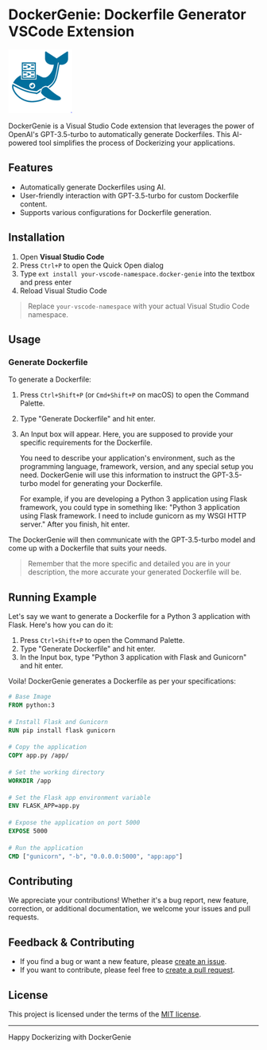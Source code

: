 
# DockerGenie: Dockerfile Generator VSCode Extension

![DockerGenie Logo](https://raw.githubusercontent.com/TimurMisharin/DockerGenie/main/images/icon.png)

DockerGenie is a Visual Studio Code extension that leverages the power of OpenAI's GPT-3.5-turbo to automatically generate Dockerfiles. This AI-powered tool simplifies the process of Dockerizing your applications.

## Features

- Automatically generate Dockerfiles using AI.
- User-friendly interaction with GPT-3.5-turbo for custom Dockerfile content.
- Supports various configurations for Dockerfile generation.

## Installation

1. Open **Visual Studio Code**
2. Press `Ctrl+P` to open the Quick Open dialog
3. Type `ext install your-vscode-namespace.docker-genie` into the textbox and press enter
4. Reload Visual Studio Code

> Replace `your-vscode-namespace` with your actual Visual Studio Code namespace.

## Usage

### Generate Dockerfile

To generate a Dockerfile:

1. Press `Ctrl+Shift+P` (or `Cmd+Shift+P` on macOS) to open the Command Palette.
2. Type "Generate Dockerfile" and hit enter.
3. An Input box will appear. Here, you are supposed to provide your specific requirements for the Dockerfile. 

    You need to describe your application's environment, such as the programming language, framework, version, and any special setup you need. DockerGenie will use this information to instruct the GPT-3.5-turbo model for generating your Dockerfile. 

    For example, if you are developing a Python 3 application using Flask framework, you could type in something like: "Python 3 application using Flask framework. I need to include gunicorn as my WSGI HTTP server." After you finish, hit enter.

The DockerGenie will then communicate with the GPT-3.5-turbo model and come up with a Dockerfile that suits your needs.

> Remember that the more specific and detailed you are in your description, the more accurate your generated Dockerfile will be.

## Running Example

Let's say we want to generate a Dockerfile for a Python 3 application with Flask. Here's how you can do it:

1. Press `Ctrl+Shift+P` to open the Command Palette.
2. Type "Generate Dockerfile" and hit enter.
3. In the Input box, type "Python 3 application with Flask and Gunicorn" and hit enter.

Voila! DockerGenie generates a Dockerfile as per your specifications:

```Dockerfile
# Base Image
FROM python:3

# Install Flask and Gunicorn
RUN pip install flask gunicorn

# Copy the application
COPY app.py /app/

# Set the working directory
WORKDIR /app

# Set the Flask app environment variable
ENV FLASK_APP=app.py

# Expose the application on port 5000
EXPOSE 5000

# Run the application
CMD ["gunicorn", "-b", "0.0.0.0:5000", "app:app"]
```

## Contributing

We appreciate your contributions! Whether it's a bug report, new feature, correction, or additional documentation, we welcome your issues and pull requests.

## Feedback & Contributing

- If you find a bug or want a new feature, please [create an issue](https://github.com/TimurMisharin/DockerGenie/issues).
- If you want to contribute, please feel free to [create a pull request](https://github.com/TimurMisharin/DockerGenie/pulls).

## License

This project is licensed under the terms of the [MIT license](LICENSE).


---

Happy Dockerizing with DockerGenie